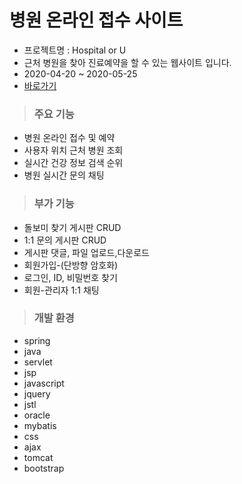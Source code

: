 # 병원 온라인 접수 사이트
- 프로젝트명 : Hospital or U
- 근처 병원을 찾아 진료예약을 할 수 있는 웹사이트 입니다.
- 2020-04-20 ~ 2020-05-25
- [바로가기](http://rclass.iptime.org:9999/20AM_HU_MedicalProject_final/)

> ### 주요 기능
* 병원 온라인 접수 및 예약
* 사용자 위치 근처 병원 조회
* 실시간 건강 정보 검색 순위
* 병원 실시간 문의 채팅

>### 부가 기능
* 돌보미 찾기 게시판 CRUD
* 1:1 문의 게시판 CRUD
* 게시판 댓글, 파일 업로드,다운로드
* 회원가입-(단방향 암호화)
* 로그인, ID, 비밀번호 찾기
* 회원-관리자 1:1 채팅

> ### 개발 환경
* spring
* java
* servlet
* jsp
* javascript
* jquery
* jstl
* oracle
* mybatis
* css
* ajax
* tomcat
* bootstrap

